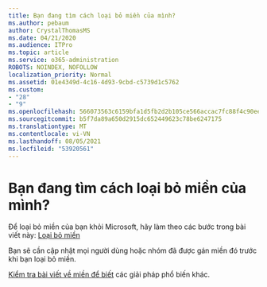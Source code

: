 ```yaml
---
title: Bạn đang tìm cách loại bỏ miền của mình?
ms.author: pebaum
author: CrystalThomasMS
ms.date: 04/21/2020
ms.audience: ITPro
ms.topic: article
ms.service: o365-administration
ROBOTS: NOINDEX, NOFOLLOW
localization_priority: Normal
ms.assetid: 01e4349d-4c16-4d93-9cbd-c5739d1c5762
ms.custom:
- "28"
- "9"
ms.openlocfilehash: 566073563c6159bfa1d5fb2d2b105ce566accac7fc88f4c90ee1d8d41bbd061e
ms.sourcegitcommit: b5f7da89a650d2915dc652449623c78be6247175
ms.translationtype: MT
ms.contentlocale: vi-VN
ms.lasthandoff: 08/05/2021
ms.locfileid: "53920561"
---
```

# <a name="trying-to-remove-your-domain"></a>Bạn đang tìm cách loại bỏ miền của mình?

Để loại bỏ miền của bạn khỏi Microsoft, hãy làm theo các bước trong bài viết này: [Loại bỏ miền](https://docs.microsoft.com/microsoft-365/admin/get-help-with-domains/remove-a-domain)
  
Bạn sẽ cần cập nhật mọi người dùng hoặc nhóm đã được gán miền đó trước khi bạn loại bỏ miền.
  
[Kiểm tra bài viết về miền để biết](https://docs.microsoft.com/microsoft-365/admin/get-help-with-domains/create-dns-records-at-any-dns-hosting-provider) các giải pháp phổ biến khác.
  